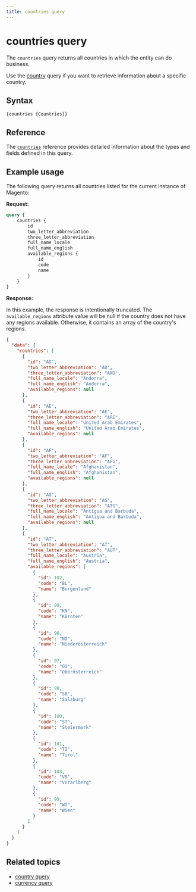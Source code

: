 ```yaml
---
title: countries query
---
```


# countries query

The `countries` query returns all countries in which the entity can do business.

Use the [country](country.md) query if you want to retrieve information about a specific country.

## Syntax

`{countries {Countries}}`

## Reference

The [`countries`](https://developer.adobe.com/commerce/webapi/graphql-api/index.html#query-countries) reference provides detailed information about the types and fields defined in this query.

## Example usage

The following query returns all countries listed for the current instance of Magento:

**Request:**

```graphql
query {
    countries {
        id
        two_letter_abbreviation
        three_letter_abbreviation
        full_name_locale
        full_name_english
        available_regions {
            id
            code
            name
        }
    }
}
```

**Response:**

In this example, the response is intentionally truncated. The `available_regions` attribute value will be null if the country does not have any regions available. Otherwise, it contains an array of the country's regions.

```json
{
  "data": {
    "countries": [
      {
        "id": "AD",
        "two_letter_abbreviation": "AD",
        "three_letter_abbreviation": "AND",
        "full_name_locale": "Andorra",
        "full_name_english": "Andorra",
        "available_regions": null
      },
      {
        "id": "AE",
        "two_letter_abbreviation": "AE",
        "three_letter_abbreviation": "ARE",
        "full_name_locale": "United Arab Emirates",
        "full_name_english": "United Arab Emirates",
        "available_regions": null
      },
      {
        "id": "AF",
        "two_letter_abbreviation": "AF",
        "three_letter_abbreviation": "AFG",
        "full_name_locale": "Afghanistan",
        "full_name_english": "Afghanistan",
        "available_regions": null
      },
      {
        "id": "AG",
        "two_letter_abbreviation": "AG",
        "three_letter_abbreviation": "ATG",
        "full_name_locale": "Antigua and Barbuda",
        "full_name_english": "Antigua and Barbuda",
        "available_regions": null
      },
      {
        "id": "AT",
        "two_letter_abbreviation": "AT",
        "three_letter_abbreviation": "AUT",
        "full_name_locale": "Austria",
        "full_name_english": "Austria",
        "available_regions": [
          {
            "id": 102,
            "code": "BL",
            "name": "Burgenland"
          },
          {
            "id": 99,
            "code": "KN",
            "name": "Kärnten"
          },
          {
            "id": 96,
            "code": "NO",
            "name": "Niederösterreich"
          },
          {
            "id": 97,
            "code": "OO",
            "name": "Oberösterreich"
          },
          {
            "id": 98,
            "code": "SB",
            "name": "Salzburg"
          },
          {
            "id": 100,
            "code": "ST",
            "name": "Steiermark"
          },
          {
            "id": 101,
            "code": "TI",
            "name": "Tirol"
          },
          {
            "id": 103,
            "code": "VB",
            "name": "Vorarlberg"
          },
          {
            "id": 95,
            "code": "WI",
            "name": "Wien"
          }
        ]
      }
    ]
  }
}
```

## Related topics

*  [country query](country.md)
*  [currency query](currency.md)
